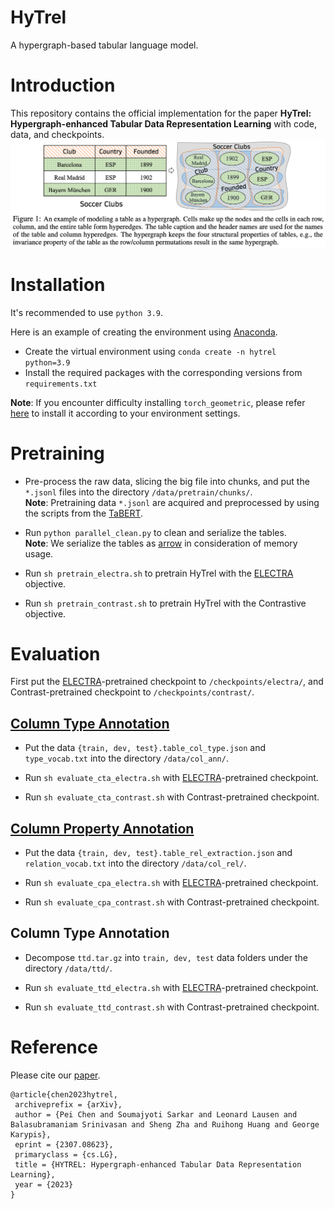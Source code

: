 # HyTrel
A hypergraph-based tabular language model.

# Introduction
This repository contains the official implementation for the paper **HyTrel: Hypergraph-enhanced Tabular Data Representation Learning** with code, data, and checkpoints.
![figure1](figure1.png)


# Installation
It's recommended to use `python 3.9`.

Here is an example of creating the environment using [Anaconda](https://www.anaconda.com/). 
- Create the virtual environment using `conda create -n hytrel python=3.9`
- Install the required packages with the corresponding versions from `requirements.txt`

**Note**: If you encounter difficulty installing `torch_geometric`, please refer [here](https://pytorch-geometric.readthedocs.io/en/latest/install/installation.html) to install it according to your environment settings.

# Pretraining
-  Pre-process the raw data, slicing the big file into chunks, and put the `*.jsonl` files into the directory `/data/pretrain/chunks/`.\
  **Note**: Pretraining data `*.jsonl` are acquired and preprocessed by using the scripts from the [TaBERT](https://arrow.apache.org/docs/python/index.html).
 
- Run `python parallel_clean.py` to clean and serialize the tables. \
  **Note**: We serialize the tables as [arrow](https://arrow.apache.org/docs/python/index.html) in consideration of memory usage.
  
- Run `sh pretrain_electra.sh` to pretrain HyTrel with the [ELECTRA](https://arxiv.org/abs/2105.02584) objective.
  
- Run `sh pretrain_contrast.sh` to pretrain HyTrel with the Contrastive objective.


# Evaluation
First put the [ELECTRA](https://arxiv.org/abs/2105.02584)-pretrained checkpoint to `/checkpoints/electra/`, and Contrast-pretrained checkpoint to `/checkpoints/contrast/`.
## [Column Type Annotation](https://paperswithcode.com/task/column-type-annotation)
- Put the data `{train, dev, test}.table_col_type.json` and `type_vocab.txt` into the directory `/data/col_ann/`.
  
- Run `sh evaluate_cta_electra.sh` with [ELECTRA](https://arxiv.org/abs/2105.02584)-pretrained checkpoint.

- Run `sh evaluate_cta_contrast.sh` with Contrast-pretrained checkpoint.

## [Column Property Annotation](https://paperswithcode.com/task/columns-property-annotation#:~:text=Column%20Property%20Annotation%20(CPA)%20refers,CPA%20are%20properties%20from%20vocabularies.)
- Put the data `{train, dev, test}.table_rel_extraction.json` and `relation_vocab.txt` into the directory `/data/col_rel/`.

- Run `sh evaluate_cpa_electra.sh` with [ELECTRA](https://arxiv.org/abs/2105.02584)-pretrained checkpoint.

- Run `sh evaluate_cpa_contrast.sh` with Contrast-pretrained checkpoint.

## Column Type Annotation
- Decompose `ttd.tar.gz` into `train, dev, test` data folders under the directory `/data/ttd/`.
  
- Run `sh evaluate_ttd_electra.sh` with [ELECTRA](https://arxiv.org/abs/2105.02584)-pretrained checkpoint.

- Run `sh evaluate_ttd_contrast.sh` with Contrast-pretrained checkpoint.

<!---
# Load Checkpoints for Custom Data
To appear.
-->

# Reference
Please cite our [paper](https://arxiv.org/pdf/2307.08623.pdf).


```text
@article{chen2023hytrel,
 archiveprefix = {arXiv},
 author = {Pei Chen and Soumajyoti Sarkar and Leonard Lausen and Balasubramaniam Srinivasan and Sheng Zha and Ruihong Huang and George Karypis},
 eprint = {2307.08623},
 primaryclass = {cs.LG},
 title = {HYTREL: Hypergraph-enhanced Tabular Data Representation Learning},
 year = {2023}
}
```
